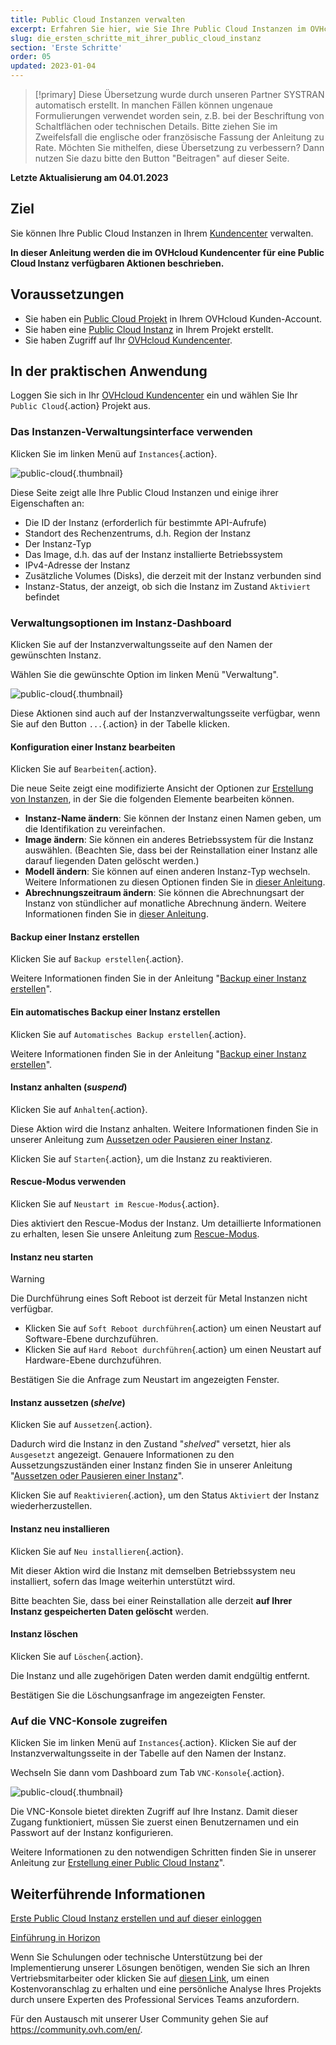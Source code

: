 ```yaml
---
title: Public Cloud Instanzen verwalten
excerpt: Erfahren Sie hier, wie Sie Ihre Public Cloud Instanzen im OVHcloud Kundencenter verwalten
slug: die_ersten_schritte_mit_ihrer_public_cloud_instanz
section: 'Erste Schritte'
order: 05
updated: 2023-01-04
---
```


> [!primary]
> Diese Übersetzung wurde durch unseren Partner SYSTRAN automatisch erstellt. In manchen Fällen können ungenaue Formulierungen verwendet worden sein, z.B. bei der Beschriftung von Schaltflächen oder technischen Details. Bitte ziehen Sie im Zweifelsfall die englische oder französische Fassung der Anleitung zu Rate. Möchten Sie mithelfen, diese Übersetzung zu verbessern? Dann nutzen Sie dazu bitte den Button "Beitragen" auf dieser Seite.
>

**Letzte Aktualisierung am 04.01.2023**

## Ziel

Sie können Ihre Public Cloud Instanzen in Ihrem [Kundencenter](https://www.ovh.com/auth/?action=gotomanager&from=https://www.ovh.de/&ovhSubsidiary=de) verwalten.

**In dieser Anleitung werden die im OVHcloud Kundencenter für eine Public Cloud Instanz verfügbaren Aktionen beschrieben.**

## Voraussetzungen

- Sie haben ein [Public Cloud Projekt](https://www.ovhcloud.com/de/public-cloud/) in Ihrem OVHcloud Kunden-Account.
- Sie haben eine [Public Cloud Instanz](../public-cloud-erste-schritte/) in Ihrem Projekt erstellt.
- Sie haben Zugriff auf Ihr [OVHcloud Kundencenter](https://www.ovh.com/auth/?action=gotomanager&from=https://www.ovh.de/&ovhSubsidiary=de).

## In der praktischen Anwendung

Loggen Sie sich in Ihr [OVHcloud Kundencenter](https://www.ovh.com/auth/?action=gotomanager&from=https://www.ovh.de/&ovhSubsidiary=de) ein und wählen Sie Ihr `Public Cloud`{.action} Projekt aus.

### Das Instanzen-Verwaltungsinterface verwenden

Klicken Sie im linken Menü auf `Instances`{.action}. 

![public-cloud](images/compute.png){.thumbnail}

Diese Seite zeigt alle Ihre Public Cloud Instanzen und einige ihrer Eigenschaften an:

- Die ID der Instanz (erforderlich für bestimmte API-Aufrufe)
- Standort des Rechenzentrums, d.h. Region der Instanz
- Der Instanz-Typ
- Das Image, d.h. das auf der Instanz installierte Betriebssystem
- IPv4-Adresse der Instanz
- Zusätzliche Volumes (Disks), die derzeit mit der Instanz verbunden sind
- Instanz-Status, der anzeigt, ob sich die Instanz im Zustand `Aktiviert` befindet

### Verwaltungsoptionen im Instanz-Dashboard

Klicken Sie auf der Instanzverwaltungsseite auf den Namen der gewünschten Instanz.

Wählen Sie die gewünschte Option im linken Menü "Verwaltung".

![public-cloud](images/management.png){.thumbnail}

Diese Aktionen sind auch auf der Instanzverwaltungsseite verfügbar, wenn Sie auf den Button `...`{.action} in der Tabelle klicken.

#### Konfiguration einer Instanz bearbeiten

Klicken Sie auf `Bearbeiten`{.action}.

Die neue Seite zeigt eine modifizierte Ansicht der Optionen zur [Erstellung von Instanzen](../public-cloud-erste-schritte/), in der Sie die folgenden Elemente bearbeiten können.

- **Instanz-Name ändern**: Sie können der Instanz einen Namen geben, um die Identifikation zu vereinfachen.
- **Image ändern**: Sie können ein anderes Betriebssystem für die Instanz auswählen. (Beachten Sie, dass bei der Reinstallation einer Instanz alle darauf liegenden Daten gelöscht werden.)
- **Modell ändern**: Sie können auf einen anderen Instanz-Typ wechseln. Weitere Informationen zu diesen Optionen finden Sie in [dieser Anleitung](../public-cloud-erste-schritte/#schritt-3-instanz-erstellen).
- **Abrechnungszeitraum ändern**: Sie können die Abrechnungsart der Instanz von stündlicher auf monatliche Abrechnung ändern. Weitere Informationen finden Sie in [dieser Anleitung](../abrechnungsart-aendern-public-cloud/).

#### Backup einer Instanz erstellen

Klicken Sie auf `Backup erstellen`{.action}.

Weitere Informationen finden Sie in der Anleitung "[Backup einer Instanz erstellen](../ein_backup_einer_instanz_erstellen/)". 

#### Ein automatisches Backup einer Instanz erstellen

Klicken Sie auf `Automatisches Backup erstellen`{.action}.

Weitere Informationen finden Sie in der Anleitung "[Backup einer Instanz erstellen](../ein_backup_einer_instanz_erstellen/#automatisches-backup-einer-instanz-erstellen)".

#### Instanz anhalten (*suspend*)

Klicken Sie auf `Anhalten`{.action}.

Diese Aktion wird die Instanz anhalten. Weitere Informationen finden Sie in unserer Anleitung zum [Aussetzen oder Pausieren einer Instanz](../aussetzen_oder_pausieren_einer_instanz/#anhalten-einer-instanz-suspend).

Klicken Sie auf `Starten`{.action}, um die Instanz zu reaktivieren.

#### Rescue-Modus verwenden

Klicken Sie auf `Neustart im Rescue-Modus`{.action}.

Dies aktiviert den Rescue-Modus der Instanz. Um detaillierte Informationen zu erhalten, lesen Sie unsere Anleitung zum [Rescue-Modus](../umstellung_einer_instanz_auf_den_rescue-modus/).

#### Instanz neu starten

> [!warning]
> Die Durchführung eines Soft Reboot ist derzeit für Metal Instanzen nicht verfügbar.
>

- Klicken Sie auf `Soft Reboot durchführen`{.action} um einen Neustart auf Software-Ebene durchzuführen.
- Klicken Sie auf `Hard Reboot durchführen`{.action} um einen Neustart auf Hardware-Ebene durchzuführen.

Bestätigen Sie die Anfrage zum Neustart im angezeigten Fenster.

#### Instanz aussetzen (*shelve*)

Klicken Sie auf `Aussetzen`{.action}.

Dadurch wird die Instanz in den Zustand "*shelved*" versetzt, hier als `Ausgesetzt` angezeigt. Genauere Informationen zu den Aussetzungszuständen einer Instanz finden Sie in unserer Anleitung "[Aussetzen oder Pausieren einer Instanz](../aussetzen_oder_pausieren_einer_instanz/#aussetzen-einer-instanz-shelve)".

Klicken Sie auf `Reaktivieren`{.action}, um den Status `Aktiviert` der Instanz wiederherzustellen.

#### Instanz neu installieren

Klicken Sie auf `Neu installieren`{.action}.

Mit dieser Aktion wird die Instanz mit demselben Betriebssystem neu installiert, sofern das Image weiterhin unterstützt wird.

Bitte beachten Sie, dass bei einer Reinstallation alle derzeit **auf Ihrer Instanz gespeicherten Daten gelöscht** werden.

#### Instanz löschen

Klicken Sie auf `Löschen`{.action}.

Die Instanz und alle zugehörigen Daten werden damit endgültig entfernt.

Bestätigen Sie die Löschungsanfrage im angezeigten Fenster.

### Auf die VNC-Konsole zugreifen

Klicken Sie im linken Menü auf `Instances`{.action}. Klicken Sie auf der Instanzverwaltungsseite in der Tabelle auf den Namen der Instanz.

Wechseln Sie dann vom Dashboard zum Tab `VNC-Konsole`{.action}.

![public-cloud](images/vnc1.png){.thumbnail}

Die VNC-Konsole bietet direkten Zugriff auf Ihre Instanz. Damit dieser Zugang funktioniert, müssen Sie zuerst einen Benutzernamen und ein Passwort auf der Instanz konfigurieren. 

Weitere Informationen zu den notwendigen Schritten finden Sie in unserer Anleitung zur [Erstellung einer Public Cloud Instanz](../public-cloud-erste-schritte/#connect-to-instance)".

## Weiterführende Informationen

[Erste Public Cloud Instanz erstellen und auf dieser einloggen](../public-cloud-erste-schritte/)

[Einführung in Horizon](../horizon/)

Wenn Sie Schulungen oder technische Unterstützung bei der Implementierung unserer Lösungen benötigen, wenden Sie sich an Ihren Vertriebsmitarbeiter oder klicken Sie auf [diesen Link](https://www.ovhcloud.com/de/professional-services/), um einen Kostenvoranschlag zu erhalten und eine persönliche Analyse Ihres Projekts durch unsere Experten des Professional Services Teams anzufordern.

Für den Austausch mit unserer User Community gehen Sie auf <https://community.ovh.com/en/>.